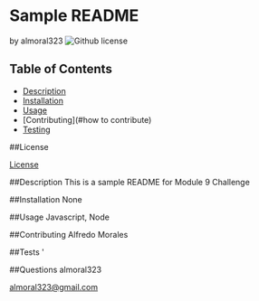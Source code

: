 # Sample README
  by almoral323
  ![Github license](https://img.shields.io/badge/license-None-yellowgreen.svg)
  ## Table of Contents
  - [Description](#description)
  - [Installation](#installation) 
  - [Usage](#usage)
  - [Contributing](#how to contribute)
  - [Testing](#tests)
  
  ##License
  
 [License](#license)

  
  ##Description
  This is a sample README for Module 9 Challenge
  
  ##Installation
  None
  
  ##Usage
  Javascript, Node
  
  ##Contributing
  Alfredo Morales
  
  ##Tests
  '


  ##Questions
  almoral323

  almoral323@gmail.com
